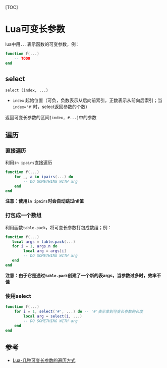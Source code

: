 [TOC]

# Lua可变长参数

lua中用`...`表示函数的可变参数，例：

```lua
function f(...)
	-- TODO    
end
```



## select

`select (index, ...)`

- `index` 起始位置（可负，负数表示从后向前索引，正数表示从前向后索引；当`index='#'`时，select返回参数的个数）

返回可变长参数的区间`[index, #...]`中的参数



## 遍历

### 直接遍历

利用`in ipairs`直接遍历

```lua
function f(...)
    for _, a in ipairs(...) do
        -- DO SOMETHING WITH arg
    end
end
```

**注意：使用`in ipairs`时会自动跳过nil值**

### 打包成一个数组

利用函数`table.pack`，将可变长参数打包成数组；例：

```lua
function f(...)
   local args = table.pack(...)
   for i = 1, args.n do
        local arg = args[i]
        -- DO SOMETHING WITH arg
   end
end
```

**注意：由于它是通过`table.pack`创建了一个新的表args，当参数过多时，效率不佳**

### 使用select

```lua
function f(...)
	for i = 1, select('#', ...) do -- '#'表示拿到可变长参数的长度
        local arg = select(i, ...)
        -- DO SOMETHING WITH arg
    end
end    
```



## 参考

- [Lua-几种可变长参数的遍历方式](https://blog.csdn.net/u014078887/article/details/116568626)

